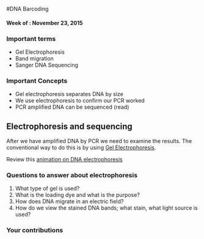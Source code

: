 #DNA Barcoding
#### Week of : November 23, 2015

### Important terms

* Gel Electrophoresis
* Band migration
* Sanger DNA Sequencing


### Important Concepts
* Gel electrophoresis separates DNA by size
* We use electrophoresis to confirm our PCR worked
* PCR amplified DNA can be sequenced (read) 


## Electrophoresis and sequencing

After we have amplified DNA by PCR we need to examine the results. The conventional way to do this is by using [Gel Electrophoresis](https://en.wikipedia.org/wiki/Gel_electrophoresis). 

Review this [animation on DNA electrophoresis](https://www.dnalc.org/resources/animations/gelelectrophoresis.html)

### Questions to answer about electrophoresis

1. What type of gel is used?
2. What is the loading dye and what is the purpose?
3. How does DNA migrate in an electric field?
4. How do we view the stained DNA bands; what stain, what light source is used?


### Your contributions
